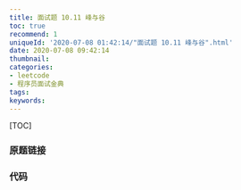 ```yaml
---
title: 面试题 10.11 峰与谷
toc: true
recommend: 1
uniqueId: '2020-07-08 01:42:14/"面试题 10.11 峰与谷".html'
date: 2020-07-08 09:42:14
thumbnail:
categories:
- leetcode
- 程序员面试金典
tags:
keywords:
---
```


[TOC]

<!--more-->

### 原题链接



### 代码

```python

```

